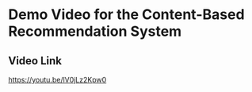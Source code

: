 # Demo Video for the Content-Based Recommendation System

## Video Link
https://youtu.be/lV0jLz2Kpw0
